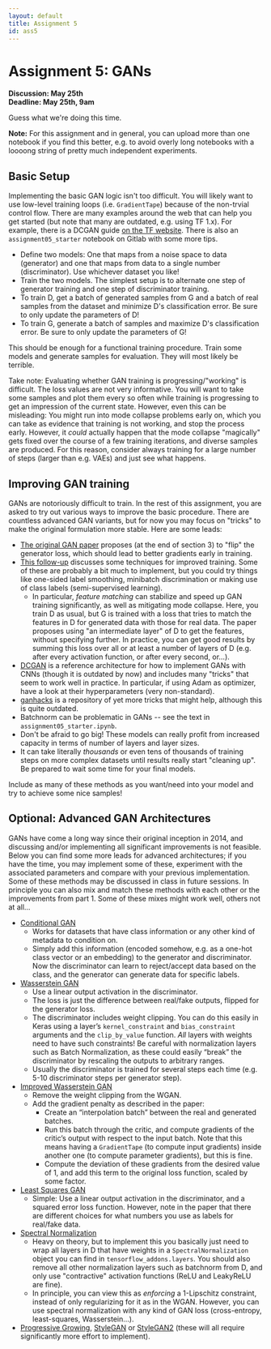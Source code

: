 ```yaml
---
layout: default
title: Assignment 5
id: ass5
---
```



# Assignment 5: GANs
**Discussion: May 25th**  
**Deadline: May 25th, 9am**  

Guess what we're doing this time.

**Note:** For this assignment and in general, you can upload more than one notebook
if you find this better, e.g. to avoid overly long notebooks with a loooong string
of pretty much independent experiments.


## Basic Setup

Implementing the basic GAN logic isn't too difficult. You will likely want to
use low-level training loops (i.e. `GradientTape`) because of the non-trvial
control flow. There are many examples around the web that can help you get
started (but note that many are outdated, e.g. using TF 1.x).
For example, there is a DCGAN guide
[on the TF website](https://www.tensorflow.org/tutorials/generative/dcgan).
There is also an `assignment05_starter` notebook on Gitlab with some more tips.
- Define two models: One that maps from a noise space to data (generator) and
one that maps from data to a single number (discriminator). Use whichever dataset
you like!
- Train the two models. The simplest setup is to alternate one step of generator
training and one step of discriminator training.
- To train D, get a batch of generated samples from G and a batch of real samples
from the dataset and minimize D's classification error. Be sure to only
update the parameters of D!
- To train G, generate a batch of samples 
and maximize D's classification error. Be sure to only update the parameters of
G!

This should be enough for a functional training procedure. Train some models and
generate samples for evaluation. They will most likely be terrible.

Take note: Evaluating whether GAN training is progressing/"working" is 
difficult. The loss values are not very informative. You will want
to take some samples and plot them every so often while training is progressing
to get an impression of the current state. However, even this can be misleading:
You might run into mode collapse problems early on, which you can take as
evidence that training is not working, and stop the process early. However, it
_could_ actually happen that the mode collapse "magically" gets fixed over the
course of a few training iterations, and diverse samples are produced. For this
reason, consider always training for a large number of steps (larger than e.g.
VAEs) and just see what happens.


## Improving GAN training

GANs are notoriously difficult to train. In the rest of this assignment, you are
asked to try out various ways to improve the basic procedure. There are countless
advanced GAN variants, but for now you may focus on "tricks" to make the original
formulation more stable. Here are some leads:
- [The original GAN paper](https://papers.nips.cc/paper/5423-generative-adversarial-nets.pdf)
proposes (at the end of section 3) to "flip" the generator loss, which should
lead to better gradients early in training.
- [This follow-up](https://arxiv.org/pdf/1606.03498.pdf) discusses some techniques
for improved training. Some of these are probably a bit much to implement, but
you could try things like one-sided label smoothing, minibatch discrimination or
 making use of class labels (semi-supervised learning).
  - In particular, _feature matching_ can stabilize and speed up GAN training
    significantly, as well as mitigating mode collapse. Here, you train D as usual,
    but G is trained with a loss that tries to match the features in D for generated
    data with those for real data. The paper proposes using "an intermediate layer"
    of D to get the features, without specifying further. In practice, you can
    get good results by summing this loss over all or at least a number of layers
    of D (e.g. after every activation function, or after every second, or...).
- [DCGAN](https://arxiv.org/pdf/1511.06434.pdf) is a reference architecture for
how to implement GANs with CNNs (though it is outdated by now)
  and includes many "tricks" that seem to work well
in practice. In particular, if using Adam as optimizer, have a look at their
hyperparameters (very non-standard).
- [ganhacks](https://github.com/soumith/ganhacks) is a repository of yet more
tricks that might help, although this is quite outdated.
- Batchnorm can be problematic in GANs -- see the text in `assignment05_starter.ipynb`.
- Don't be afraid to go big! These models can really profit from increased capacity
in terms of number of layers and layer sizes.
- It can take literally _thousands_ or even tens of thousands of training steps 
on more complex datasets until results really start "cleaning up". Be prepared to
  wait some time for your final models.

Include as many of these methods as you want/need into your model and try to
achieve some nice samples!


## Optional: Advanced GAN Architectures

GANs have come a long way since their original inception in 2014, and discussing
and/or implementing all significant improvements is not feasible. Below you can
find some more leads for advanced architectures; if you have the time, you may implement some of these, 
experiment with the associated parameters and compare with your previous implementation.
Some of these methods may be discussed in class in future sessions.
In principle you can also mix and match these methods with each other or the
improvements from part 1. Some of these mixes might work well, others not at all...

- [Conditional GAN](https://arxiv.org/pdf/1411.1784.pdf)
  - Works for datasets that have class information or any other kind of metadata
  to condition on.
  - Simply add this information (encoded somehow, e.g. as a one-hot class vector
    or an embedding) to the generator and discriminator. Now the discriminator can
    learn to reject/accept data based on the class, and the generator can generate
    data for specific labels.
- [Wasserstein GAN](https://arxiv.org/pdf/1701.07875.pdf)
  - Use a linear output activation in the discriminator.
  - The loss is just the difference between real/fake outputs, 
    flipped for the generator loss.
  - The discriminator includes weight clipping. 
    You can do this easily in Keras using a layer’s `kernel_constraint` and 
    `bias_constraint` arguments and the `clip_by_value` function. 
    _All_ layers with weights need to have such constraints! 
    Be careful with normalization layers such as Batch Normalization, as these 
    could easily “break” the discriminator by rescaling the outputs to arbitrary ranges.
  - Usually the discriminator is trained for several steps each time (e.g. 5-10 
    discriminator steps per generator step).  
- [Improved Wasserstein GAN](https://arxiv.org/pdf/1704.00028.pdf)
  - Remove the weight clipping from the WGAN.
  - Add the gradient penalty as described in the paper:
    - Create an “interpolation batch” between the real and generated batches.
    - Run this batch through the critic, and compute gradients of the critic’s 
      output with respect to the input batch. 
      Note that this means having a `GradientTape` (to compute input gradients) 
      inside another one (to compute parameter gradients), but this is fine.
    - Compute the deviation of these gradients from the desired value of 1, and 
      add this term to the original loss function, scaled by some factor.  
- [Least Squares GAN](https://arxiv.org/pdf/1611.04076.pdf)
  - Simple: Use a linear output activation in the discriminator, and a squared
  error loss function. However, note in the paper that there are different choices
    for what numbers you use as labels for real/fake data.
- [Spectral Normalization](https://arxiv.org/pdf/1802.05957.pdf)
  - Heavy on theory, but to implement this you basically just need to wrap all
  layers in D that have weights in a `SpectralNormalization` object you can find
    in `tensorflow_addons.layers`. You should also remove all other normalization
    layers such as batchnorm from D, and only use "contractive" activation
    functions (ReLU and LeakyReLU are fine).
  - In principle, you can view this as _enforcing_ a 1-Lipschitz constraint,
  instead of only regularizing for it as in the WGAN. However, you can use spectral
    normalization with any kind of GAN loss (cross-entropy, least-squares, Wasserstein...).
- [Progressive Growing](https://arxiv.org/abs/1710.10196),
  [StyleGAN](https://arxiv.org/abs/1812.04948) or 
  [StyleGAN2](https://arxiv.org/abs/1912.04958) (these will all require 
  significantly more effort to implement).
